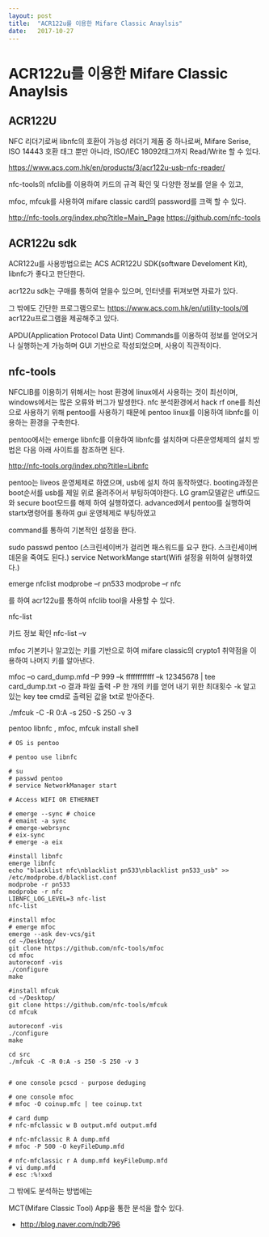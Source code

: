 ```yaml
---
layout: post
title:  "ACR122u를 이용한 Mifare Classic Anaylsis"
date:   2017-10-27
---
```


# ACR122u를 이용한 Mifare Classic Anaylsis

## ACR122U
NFC 리더기로써 libnfc의 호환이 가능성 러더기 제품 중 하나로써, Mifare Serise, ISO 14443 호환 태그 뿐만 아니라, ISO/IEC 18092태그까지 Read/Write 할 수 있다.

https://www.acs.com.hk/en/products/3/acr122u-usb-nfc-reader/

nfc-tools의 nfclib를 이용하여 카드의 규격 확인 및 다양한 정보를 얻을 수 있고,

mfoc, mfcuk를 사용하여 mifare classic card의 password를 크랙 할 수 있다.

http://nfc-tools.org/index.php?title=Main_Page
https://github.com/nfc-tools

## ACR122u sdk

ACR122u를 사용방법으로는 ACS ACR122U SDK(software Develoment Kit), libnfc가 좋다고 판단한다.

acr122u sdk는 구매를 통하여 얻을수 있으며, 인터넷를 뒤져보면 자료가 있다.

그 밖에도 간단한 프로그램으로느 https://www.acs.com.hk/en/utility-tools/에 acr122u프로그램을 제공해주고 있다.


APDU(Application Protocol Data Uint) Commands를 이용하여 정보를 얻어오거나 실행하는게 가능하며 GUI 기반으로 작성되었으며, 사용이 직관적이다.

## nfc-tools

NFCLIB를 이용하기 위해서는 host 환경에 linux에서 사용하는 것이 최선이며, windows에서는 많은 오류와 버그가 발생한다. nfc 분석환경에서 hack rf one를 최선으로 사용하기 위해 pentoo를 사용하기 때문에 pentoo linux를 이용하여 libnfc를 이용하는 환경을 구축한다.

pentoo에서는 emerge libnfc를 이용하여 libnfc를 설치하며 다른운영체제의 설치 방법은 다음 아래 사이트를 참조하면 된다.

http://nfc-tools.org/index.php?title=Libnfc

pentoo는 liveos 운영체제로 하였으며, usb에 설치 하여 동작하였다.
booting과정은 boot순서를 usb를 제일 위로 올려주어서 부팅하여야한다.
LG gram모델같은 uffi모드와 secure boot모드를 해제 하여 실행하였다.
advanced에서 pentoo를 실행하여
startx명령어를 통하여 gui 운영체제로 부팅하였고

command를 통하여 기본적인 설정을 한다.

sudo 
passwd pentoo (스크린세이버가 걸리면 패스워드를 요구 한다. 스크린세이버 데몬을 죽여도 된다.)
service NetworkMange start(Wifi 설정을 위하여 실행하였다.)

emerge nfclist
modprobe –r pn533
modprobe –r nfc

를 하여 acr122u를 통하여 nfclib tool을 사용할 수 있다.

nfc-list

카드 정보 확인
nfc-list –v

mfoc
기본키나 알고있는 키를 기반으로 하여 mifare classic의 crypto1 취약점을 이용하여 나머지 키를 알아낸다.

mfoc –o card_dump.mfd –P 999 –k ffffffffffff –k 12345678 | tee card_dump.txt
-o 결과 파일 출력
-P 한 개의 키를 얻어 내기 위한 최대횟수
-k 알고 있는 key
tee cmd로 출력된 값을 txt로 받아준다.

./mfcuk -C -R 0:A -s 250 -S 250 -v 3

pentoo libnfc , mfoc, mfcuk install shell

```
# OS is pentoo

# pentoo use libnfc

# su
# passwd pentoo
# service NetworkManager start

# Access WIFI OR ETHERNET

# emerge --sync # choice
# emaint -a sync
# emerge-webrsync
# eix-sync
# emerge -a eix

#install libnfc
emerge libnfc
echo "blacklist nfc\nblacklist pn533\nblacklist pn533_usb" >> /etc/modprobe.d/blacklist.conf
modprobe -r pn533
modprobe -r nfc
LIBNFC_LOG_LEVEL=3 nfc-list
nfc-list

#install mfoc
# emerge mfoc
emerge --ask dev-vcs/git
cd ~/Desktop/
git clone https://github.com/nfc-tools/mfoc
cd mfoc
autoreconf -vis
./configure
make

#install mfcuk
cd ~/Desktop/
git clone https://github.com/nfc-tools/mfcuk
cd mfcuk

autoreconf -vis
./configure
make

cd src
./mfcuk -C -R 0:A -s 250 -S 250 -v 3


# one console pcscd - purpose deduging

# one console mfoc
# mfoc -O coinup.mfc | tee coinup.txt 

# card dump 
# nfc-mfclassic w B output.mfd output.mfd

# nfc-mfclassic R A dump.mfd
# mfoc -P 500 -O keyFileDump.mfd

# nfc-mfclassic r A dump.mfd keyFileDump.mfd
# vi dump.mfd
# esc :%!xxd

```

그 밖에도 분석하는 방법에는 

MCT(Mifare Classic Tool) App을 통한 분석을 할수 있다.
- http://blog.naver.com/ndb796
